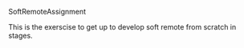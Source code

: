 SoftRemoteAssignment

This is the exerscise to get up to develop soft remote from scratch in stages.
